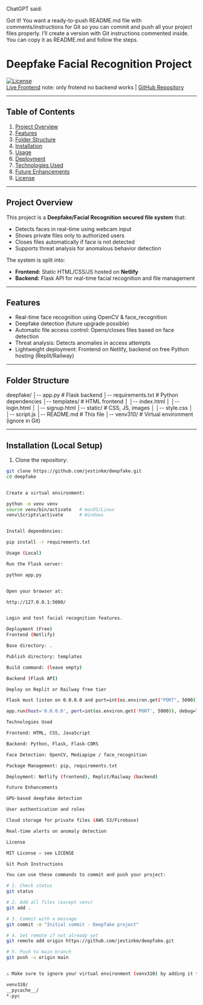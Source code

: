 ChatGPT said:

Got it! You want a ready-to-push README.md file with comments/instructions for Git so you can commit and push all your project files properly. I’ll create a version with Git instructions commented inside. You can copy it as README.md and follow the steps.

# Deepfake Facial Recognition Project

[![License](https://img.shields.io/badge/license-MIT-blue)](LICENSE)  
[Live Frontend](https://darling-bombolone-94d5b1.netlify.app/)  note: only frotend no backend works | [GitHub Repository](https://github.com/jestinkm/deepfake)

---

## Table of Contents

1. [Project Overview](#project-overview)  
2. [Features](#features)  
3. [Folder Structure](#folder-structure)  
4. [Installation](#installation)  
5. [Usage](#usage)  
6. [Deployment](#deployment)  
7. [Technologies Used](#technologies-used)  
8. [Future Enhancements](#future-enhancements)  
9. [License](#license)  

---

## Project Overview

This project is a **Deepfake/Facial Recognition secured file system** that:  

- Detects faces in real-time using webcam input  
- Shows private files only to authorized users  
- Closes files automatically if face is not detected  
- Supports threat analysis for anomalous behavior detection  

The system is split into:  

- **Frontend:** Static HTML/CSS/JS hosted on **Netlify**  
- **Backend:** Flask API for real-time facial recognition and file management  

---

## Features

- Real-time face recognition using OpenCV & face_recognition  
- Deepfake detection (future upgrade possible)  
- Automatic file access control: Opens/closes files based on face detection  
- Threat analysis: Detects anomalies in access attempts  
- Lightweight deployment: Frontend on Netlify, backend on free Python hosting (Replit/Railway)  

---

## Folder Structure



deepfake/
│-- app.py # Flask backend
│-- requirements.txt # Python dependencies
│-- templates/ # HTML frontend
│ │-- index.html
│ │-- login.html
│ │-- signup.html
│-- static/ # CSS, JS, images
│ │-- style.css
│ │-- script.js
│-- README.md # This file
│-- venv310/ # Virtual environment (ignore in Git)


---

## Installation (Local Setup)

1. Clone the repository:
```bash
git clone https://github.com/jestinkm/deepfake.git
cd deepfake


Create a virtual environment:

python -m venv venv
source venv/bin/activate   # macOS/Linux
venv\Scripts\activate      # Windows


Install dependencies:

pip install -r requirements.txt

Usage (Local)

Run the Flask server:

python app.py


Open your browser at:

http://127.0.0.1:5000/


Login and test facial recognition features.

Deployment (Free)
Frontend (Netlify)

Base directory: .

Publish directory: templates

Build command: (leave empty)

Backend (Flask API)

Deploy on Replit or Railway free tier

Flask must listen on 0.0.0.0 and port=int(os.environ.get("PORT", 5000))

app.run(host='0.0.0.0', port=int(os.environ.get('PORT', 5000)), debug=True)

Technologies Used

Frontend: HTML, CSS, JavaScript

Backend: Python, Flask, Flask-CORS

Face Detection: OpenCV, Mediapipe / face_recognition

Package Management: pip, requirements.txt

Deployment: Netlify (frontend), Replit/Railway (backend)

Future Enhancements

GPU-based deepfake detection

User authentication and roles

Cloud storage for private files (AWS S3/Firebase)

Real-time alerts on anomaly detection

License

MIT License — see LICENSE

Git Push Instructions

You can use these commands to commit and push your project:

# 1. Check status
git status

# 2. Add all files (except venv)
git add .

# 3. Commit with a message
git commit -m "Initial commit - Deepfake project"

# 4. Set remote if not already set
git remote add origin https://github.com/jestinkm/deepfake.git

# 5. Push to main branch
git push -u origin main


⚠️ Make sure to ignore your virtual environment (venv310) by adding it to .gitignore:

venv310/
__pycache__/
*.pyc

